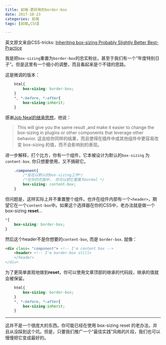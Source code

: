 ```yaml
---
title: 前端-更好用的border-box
date: 2017-10-23
categories: 前端
tags: [前端,CSS]

---
```


英文原文来自CSS-tricks: [Inheriting box-sizing Probably Slightly Better Best-Practice](https://css-tricks.com/inheriting-box-sizing-probably-slightly-better-best-practice/)

我是把`box-sizing`重置为`border-box`的忠实粉丝，甚至于我们有一个“年度特别日子”。但是这里有一个细小的调整，而且看起来是个不错的思路。
<!--more-->
这是微调的版本：
``` css
    html{
	    box-sizing: border-box;
	}
	*, *:before, *:after{
		box-sizing:inherit;
	}	
```

感谢[Job Neal的继承思想](http://blog.teamtreehouse.com/box-sizing-secret-simple-css-layouts#comment-50223)，他说：
> This will give you the same result ,and make it easier to change the box-sizing in plugins or other components that leverage other behavior.
> 这会给你同样的结果，而且使得在插件中或其他组件中更容易改变 box-sizing 的值，而不会影响别的表现。

进一步解释，打个比方，你有一个组件，它本被设计为默认的`box-sizing` 为 `content-box`. 你只想要使用，又不搞砸它。

``` css
	.component{
		/*旨在以默认的box-sizing工作*/
		/*在你的页面中， 你可以把它重置为normal */
		box-sizing: content-box;
	}	
```

但问题是，这样实际上并不重置整个组件。也许在组件内部有一个`<header>`，期望它在一个`content-box`中。如果这个选择器在你的CSS中，老办法就是做一个 box-sizing **reset**...

```css
*{
	box-sizing: border-box;
}
```

然后这个header不是你想要的`content-box`, 而是 `border-box`. 就像：
```html
<div class= "component"> <!-- I'm content box -->
	<header> <!-- I'm border-box still>
	</header>
</div>	
```
为了更简单直观地做到**reset**，你可以使用文章顶部的继承的代码段，继承的值就会被保留。
``` css
    html{
	    box-sizing: border-box;
	}
	*, *:before, *:after{
		box-sizing:inherit;
	}	
```

---
这并不是一个很庞大的东西。你可能已经在使用 box-sizing reset 的老办法，并且从没踩到这个坑。但是，只要我们推广一个“最佳实践”风格的片段，我们也可以慢慢把它变成最好的。
<!--stackedit_data:
eyJoaXN0b3J5IjpbNDc5NzYxNDU0XX0=
-->